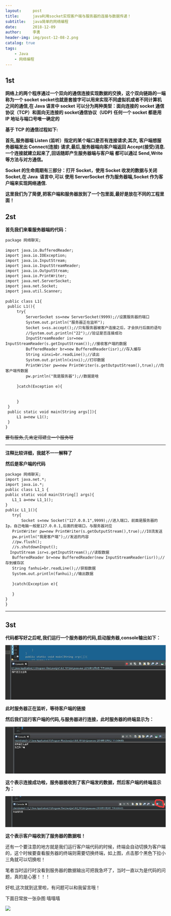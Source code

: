 ```yaml
---
layout:     post
title:      java利用socket实现客户端与服务器的连接与数据传递！
subtitle:   java简单的网络编程
date:       2018-12-09
author:     李勇
header-img: img/post-12-08-2.png
catalog: true
tags:
    - Java
    - 网络编程
---
```


## 1st ##
**网络上的两个程序通过一个双向的通信连接实现数据的交换，这个双向链路的一端称为一个 socket**
**socket也就是套接字可以用来实现不同虚拟机或者不同计算机之间的通信,在 Java 语言中 socket**
**可以分为两种类型：面向连接的 socket 通信协议（TCP）和面向无连接的 socket通信协议（UDP)**
**任何一个 socket 都是用 IP 地址与端口号唯一确定的**

  **基于 TCP 的通信过程如下:**

  **首先,服务器端 Listen (监听）指定的某个端口是否有连接请求;其次, 客户端想服务器端发出 Connect(连接)**
  **请求,最后,服务器端向客户端返回 Accept(接受)消息.一个连接就建立起来了,回话随即产生服务器端与客户端**
  **都可以通过 Send,Write 等方法与对方通信。**

  **Socket 的生命周期有三部分：打开 Socket，使用 Socket 收发的数据与关闭 Socket,在 Java  语言中,可以**
  **使用 ServerSocket 作为服务器端,Socket 作为客户端来实现网络通信.**


  **这里我们为了简便,把客户端和服务器放到了一个包里面,最好是放在不同的工程里面！**
  
## 2st ##
**首先我们来看服务器端的代码：**
   ```
 package 网络聊天;

import java.io.BufferedReader;
import java.io.IOException;
import java.io.InputStream;
import java.io.InputStreamReader;
import java.io.OutputStream;
import java.io.PrintWriter;
import java.net.ServerSocket;
import java.net.Socket;
import java.util.Scanner;

public class L1{
	public L1(){
		try{
			ServerSocket ss=new ServerSocket(9999);//设置服务器的端口
			System.out.println("服务器正在监听");
			Socket s=ss.accept();//只有服务器被客户连接之后，才会执行后面的语句
			//System.out.println("22");//验证是否连接成功
			InputStreamReader isr=new InputStreamReader(s.getInputStream());//接收客户端的数据
			BufferedReader br=new BufferedReader(isr);//存入缓存
			String xinxi=br.readLine();//读出
			System.out.println(xinxi);//打印数据
			PrintWriter pw=new PrintWriter(s.getOutputStream(),true);//向客户端传数据
			pw.println("我是服务器");//数据是啥
			
		}catch(Exception e){


		}
	}
	public static void main(String args[]){
		L1 a=new L1();
	}
}

```
<s>要有服务,先肯定得建立一个服务呀</s>

----

**注释比较详细，我就不一一解释了**

 **然后是客户端的代码**
  
  ```
package 网络聊天;
import java.net.*;
import java.io.*;
public class L1_1 {
 public static void main(String[] args){
	 L1_1 a=new L1_1();
 }
 public L1_1(){
	 try{
		 Socket s=new Socket("127.0.0.1",9999);//进入端口，前面是服务器的Ip，自己电脑一般是127.0.0.1,后面的是端口，与服务器对应
	 PrintWriter pw=new PrintWriter(s.getOutputStream(),true);//IO流发送
	 pw.println("我是客户端");//发送的内容
	 //pw.flush();
	 //s.shutdownInput();
	InputStream isr=s.getInputStream();//读取数据
	 BufferedReader br=new BufferedReader(new InputStreamReader(isr));//存到缓存区
	 String fanhui=br.readLine();//获取数据
	 System.out.println(fanhui);//输出数据
	 
	 }catch(Exception e){
		 
	 }
 }
}

  ```
  ----
  
## 3st ##
**代码都写好之后呢,我们运行一个服务器的代码,启动服务器,console输出如下：**

![](https://raw.githubusercontent.com/CholeChow1/CholeChow1.github.io/master/img/javaService1.jpg "启动服务器")

**此时服务器正在监听，等待客户端的链接**

 **然后我们运行客户端的代码,与服务器进行连接，此时服务器的终端显示为：**

![](https://raw.githubusercontent.com/CholeChow1/CholeChow1.github.io/master/img/javaService2.jpg "服务器")

**这个表示连接成功啦，服务器接收到了客户端发的数据，然后客户端的终端显示为：**

![](https://raw.githubusercontent.com/CholeChow1/CholeChow1.github.io/master/img/javaService3.jpg "客户端")
 
 **这个表示客户端收到了服务器的数据啦！**
 
还有一个要注意的地方就是我们运行客户端代码的时候，终端会自动切换为客户端的，这个时候要查看服务器的终端则需要切换终端，如上图，点击那个黑色下拉小三角就可以切换啦！

笔者当时运行时没看到服务器的数据输出可把我急坏了，当时一直以为是代码的问题，真的是心塞！！！

好啦,这次就到这里啦，有问题可以和我留言哦！ 

下面日常放一张杂图 嘻嘻嘻
 
![](https://timgsa.baidu.com/timg?image&quality=80&size=b9999_10000&sec=1544353464511&di=7b32448c287c13accde9c1b0440eb5f3&imgtype=0&src=http%3A%2F%2Fi0.hdslb.com%2Fbfs%2Farticle%2F165637a1e7aa65302ef0519bde6226c3f9449699.png)
